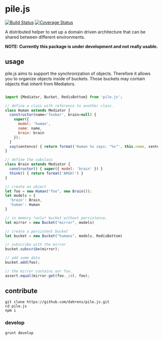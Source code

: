 # pile.js

[![Build Status](https://travis-ci.org/dahrens/pile.js.svg?branch=master)](https://travis-ci.org/dahrens/pile.js)
[![Coverage Status](https://coveralls.io/repos/github/dahrens/pile.js/badge.svg?branch=master)](https://coveralls.io/github/dahrens/pile.js?branch=master)

A distributed helper to set up a domain driven architecture
that can be shared between different environments.

**NOTE: Currently this package is under development and not really usable.**

## usage

pile.js aims to support the synchronization of objects.
Therefore it allows you to organize objects inside of buckets.
Those buckets may contain objects that inherit from Mediators.

```javascript

import {Mediator, Bucket, RedisBottom} from 'pile.js';

// define a class with reference to another class.
class Human extends Mediator {
  constructor(name='foobar', brain=null) {
    super({
      model: 'human',
      name: name,
      brain: brain
    });
  }
  say(sentence) { return format('Human %s says: "%s"', this.name, sentence); }
}

// define the subclass
class Brain extends Mediator {
  constructor() { super({ model: 'brain' }) }
  think() { return format('ARGH!') }
}

// create an object
let foo = new Human("foo", new Brain());
let models = {
  'brain': Brain,
  'human': Human
}

// in memory *only* bucket without persistence.
let mirror = new Bucket("mirror", models)

// create a persistent bucket
let bucket = new Bucket("humans", models, RedisBottom)

// subscribe with the mirror
bucket.subscribe(mirror);

// add some data
bucket.add(foo);

// the mirror contains our foo.
assert.equal(mirror.get(foo._id), foo);

```

## contribute

```
git clone https://github.com/dahrens/pile.js.git
cd pile.js
npm i
```

### develop

```
grunt develop
```
